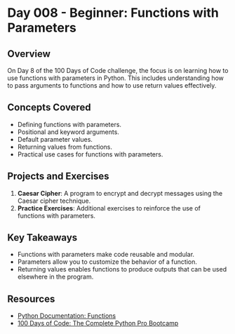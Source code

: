 # Day 008 - Beginner: Functions with Parameters

## Overview
On Day 8 of the 100 Days of Code challenge, the focus is on learning how to use functions with parameters in Python. This includes understanding how to pass arguments to functions and how to use return values effectively.

## Concepts Covered
- Defining functions with parameters.
- Positional and keyword arguments.
- Default parameter values.
- Returning values from functions.
- Practical use cases for functions with parameters.

## Projects and Exercises
1. **Caesar Cipher**: A program to encrypt and decrypt messages using the Caesar cipher technique.
2. **Practice Exercises**: Additional exercises to reinforce the use of functions with parameters.

## Key Takeaways
- Functions with parameters make code reusable and modular.
- Parameters allow you to customize the behavior of a function.
- Returning values enables functions to produce outputs that can be used elsewhere in the program.

## Resources
- [Python Documentation: Functions](https://docs.python.org/3/tutorial/controlflow.html#defining-functions)
- [100 Days of Code: The Complete Python Pro Bootcamp](https://www.udemy.com/course/100-days-of-code/)